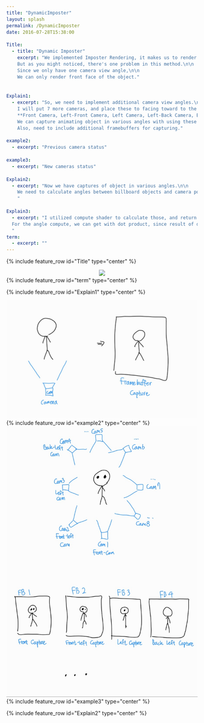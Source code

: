 ```yaml
---
title: "DynamicImposter"
layout: splash
permalink: /DynamicImposter
date: 2016-07-28T15:38:00

Title:
  - title: "Dynamic Imposter"
    excerpt: "We implemented Imposter Rendering, it makes us to render 10K+ animating objects with quads.\n\n
    But as you might noticed, there's one problem in this method.\n\n
    Since we only have one camera view angle,\n\n
    We can only render front face of the object."


Explain1:
  - excerpt: "So, we need to implement additional camera view angles.\n\n
    I will put 7 more cameras, and place these to facing toward to the animating object.\n\n
    **Front Camera, Left-Front Camera, Left Camera, Left-Back Camera, Back Camera, Right-Back Camera, Right Camera, Right-Front Camera**\n\n
    We can capture animating object in various angles with using these cameras.\n\n
    Also, need to include additional framebuffers for capturing."

example2:
  - excerpt: "Previous camera status"

example3:
  - excerpt: "New cameras status"

Explain2:
  - excerpt: "Now we have captures of object in various angles.\n\n
    We need to calculate angles between billboard objects and camera position.\n\n
    "

Explain3:
  - excerpt: "I utilized compute shader to calculate those, and return which camera index that the object should use.\n\n
  For the angle compute, we can get with dot product, since result of dot product contains cosine angle value, we can get angle by using arc cosine function.\n\n
  "
term:
  - excerpt: ""
---
```


{% include feature_row id="Title" type="center" %}
<div style="text-align: center">
<img src="https://github.com/salmin609/salmin609.github.io/blob/master/images/GAM400/DynamicImposter/probfromprevious.gif?raw=true" width = "800">
</div>
{% include feature_row id="term" type="center" %}

{% include feature_row id="Explain1" type="center" %}


<div style="text-align: center">
<img src="https://github.com/salmin609/salmin609.github.io/blob/master/images/GAM400/DynamicImposter/ex1.jpg?raw=true" width = "600">
</div>
{% include feature_row id="example2" type="center" %}

<div style="text-align: center">
<img src="https://github.com/salmin609/salmin609.github.io/blob/master/images/GAM400/DynamicImposter/ex2.jpg?raw=true" width = "600">
</div>
{% include feature_row id="example3" type="center" %}

{% include feature_row id="Explain2" type="center" %}